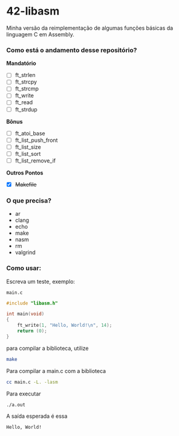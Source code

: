 # 42-libasm
Minha versão da reimplementação de algumas funções básicas da linguagem C em Assembly.

### Como está o andamento desse repositório?

**Mandatório**

- [ ] ft_strlen
- [ ] ft_strcpy
- [ ] ft_strcmp
- [ ] ft_write
- [ ] ft_read
- [ ] ft_strdup

**Bônus**

- [ ] ft_atoi_base
- [ ] ft_list_push_front
- [ ] ft_list_size
- [ ] ft_list_sort
- [ ] ft_list_remove_if

**Outros Pontos**

- [x] ~~Makefile~~

### O que precisa?

- ar
- clang
- echo
- make
- nasm
- rm
- valgrind

### Como usar:

Escreva um teste, exemplo:

`main.c`
```c
#include "libasm.h"

int main(void)
{
    ft_write(1, "Hello, World!\n", 14);
    return (0);
}
```

para compilar a biblioteca, utilize

```sh
make
```

Para compilar a main.c com a biblioteca

```sh
cc main.c -L. -lasm
```

Para executar
```sh
./a.out
```

A saída esperada é essa
```sh
Hello, World!
```